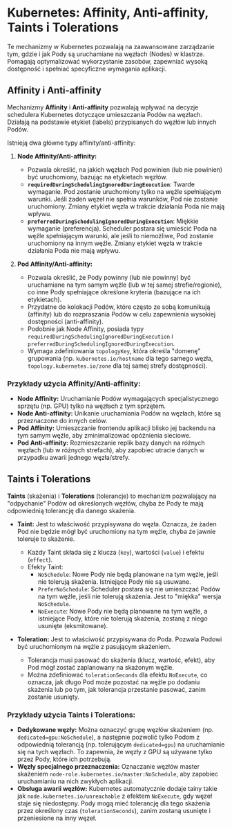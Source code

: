 # Kubernetes: Affinity, Anti-affinity, Taints i Tolerations

Te mechanizmy w Kubernetes pozwalają na zaawansowane zarządzanie tym, gdzie i jak Pody są uruchamiane na węzłach (Nodes) w klastrze. Pomagają optymalizować wykorzystanie zasobów, zapewniać wysoką dostępność i spełniać specyficzne wymagania aplikacji.

## Affinity i Anti-affinity

Mechanizmy **Affinity** i **Anti-affinity** pozwalają wpływać na decyzje schedulera Kubernetes dotyczące umieszczania Podów na węzłach. Działają na podstawie etykiet (labels) przypisanych do węzłów lub innych Podów.

Istnieją dwa główne typy affinity/anti-affinity:

1.  **Node Affinity/Anti-affinity:**
    *   Pozwala określić, na jakich węzłach Pod powinien (lub nie powinien) być uruchomiony, bazując na etykietach węzłów.
    *   **`requiredDuringSchedulingIgnoredDuringExecution`**: Twarde wymaganie. Pod zostanie uruchomiony tylko na węźle spełniającym warunki. Jeśli żaden węzeł nie spełnia warunków, Pod nie zostanie uruchomiony. Zmiany etykiet węzła w trakcie działania Poda nie mają wpływu.
    *   **`preferredDuringSchedulingIgnoredDuringExecution`**: Miękkie wymaganie (preferencja). Scheduler postara się umieścić Poda na węźle spełniającym warunki, ale jeśli to niemożliwe, Pod zostanie uruchomiony na innym węźle. Zmiany etykiet węzła w trakcie działania Poda nie mają wpływu.

2.  **Pod Affinity/Anti-affinity:**
    *   Pozwala określić, że Pody powinny (lub nie powinny) być uruchamiane na tym samym węźle (lub w tej samej strefie/regionie), co inne Pody spełniające określone kryteria (bazujące na ich etykietach).
    *   Przydatne do kolokacji Podów, które często ze sobą komunikują (affinity) lub do rozpraszania Podów w celu zapewnienia wysokiej dostępności (anti-affinity).
    *   Podobnie jak Node Affinity, posiada typy `requiredDuringSchedulingIgnoredDuringExecution` i `preferredDuringSchedulingIgnoredDuringExecution`.
    *   Wymaga zdefiniowania `topologyKey`, która określa "domenę" grupowania (np. `kubernetes.io/hostname` dla tego samego węzła, `topology.kubernetes.io/zone` dla tej samej strefy dostępności).

### Przykłady użycia Affinity/Anti-affinity:
*   **Node Affinity:** Uruchamianie Podów wymagających specjalistycznego sprzętu (np. GPU) tylko na węzłach z tym sprzętem.
*   **Node Anti-affinity:** Unikanie uruchamiania Podów na węzłach, które są przeznaczone do innych celów.
*   **Pod Affinity:** Umieszczanie frontendu aplikacji blisko jej backendu na tym samym węźle, aby zminimalizować opóźnienia sieciowe.
*   **Pod Anti-affinity:** Rozmieszczanie replik bazy danych na różnych węzłach (lub w różnych strefach), aby zapobiec utracie danych w przypadku awarii jednego węzła/strefy.

## Taints i Tolerations

**Taints** (skażenia) i **Tolerations** (tolerancje) to mechanizm pozwalający na "odpychanie" Podów od określonych węzłów, chyba że Pody te mają odpowiednią tolerancję dla danego skażenia.

*   **Taint:** Jest to właściwość przypisywana do węzła. Oznacza, że żaden Pod nie będzie mógł być uruchomiony na tym węźle, chyba że jawnie toleruje to skażenie.
    *   Każdy Taint składa się z klucza (`key`), wartości (`value`) i efektu (`effect`).
    *   Efekty Taint:
        *   `NoSchedule`: Nowe Pody nie będą planowane na tym węźle, jeśli nie tolerują skażenia. Istniejące Pody nie są usuwane.
        *   `PreferNoSchedule`: Scheduler postara się nie umieszczać Podów na tym węźle, jeśli nie tolerują skażenia. Jest to "miękka" wersja `NoSchedule`.
        *   `NoExecute`: Nowe Pody nie będą planowane na tym węźle, a istniejące Pody, które nie tolerują skażenia, zostaną z niego usunięte (eksmitowane).

*   **Toleration:** Jest to właściwość przypisywana do Poda. Pozwala Podowi być uruchomionym na węźle z pasującym skażeniem.
    *   Tolerancja musi pasować do skażenia (klucz, wartość, efekt), aby Pod mógł zostać zaplanowany na skażonym węźle.
    *   Można zdefiniować `tolerationSeconds` dla efektu `NoExecute`, co oznacza, jak długo Pod może pozostać na węźle po dodaniu skażenia lub po tym, jak tolerancja przestanie pasować, zanim zostanie usunięty.

### Przykłady użycia Taints i Tolerations:
*   **Dedykowane węzły:** Można oznaczyć grupę węzłów skażeniem (np. `dedicated=gpu:NoSchedule`), a następnie pozwolić tylko Podom z odpowiednią tolerancją (np. tolerującym `dedicated=gpu`) na uruchamianie się na tych węzłach. To zapewnia, że węzły z GPU są używane tylko przez Pody, które ich potrzebują.
*   **Węzły specjalnego przeznaczenia:** Oznaczanie węzłów master skażeniem `node-role.kubernetes.io/master:NoSchedule`, aby zapobiec uruchamianiu na nich zwykłych aplikacji.
*   **Obsługa awarii węzłów:** Kubernetes automatycznie dodaje tainy takie jak `node.kubernetes.io/unreachable` z efektem `NoExecute`, gdy węzeł staje się niedostępny. Pody mogą mieć tolerancję dla tego skażenia przez określony czas (`tolerationSeconds`), zanim zostaną usunięte i przeniesione na inny węzeł.
